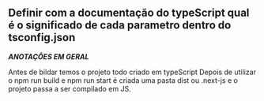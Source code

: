 ## Definir com a documentação do typeScript qual é o significado de cada parametro dentro do tsconfig.json







***ANOTAÇÔES EM GERAL***

Antes de bildar temos o projeto todo criado em typeScript
Depois de utilizar o npm run build e npm run start é criada uma pasta dist ou .next-js e o projeto passa a ser compilado em JS.
 